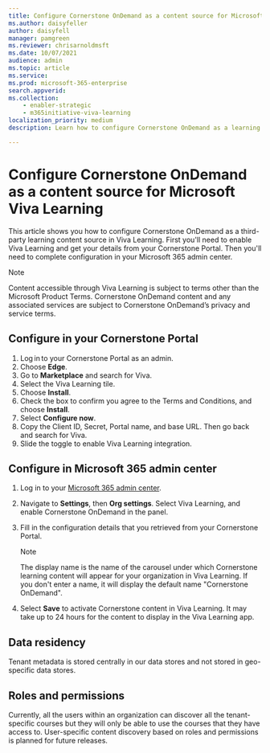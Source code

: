 ```yaml
---
title: Configure Cornerstone OnDemand as a content source for Microsoft Viva Learning
ms.author: daisyfeller
author: daisyfell
manager: pamgreen
ms.reviewer: chrisarnoldmsft
ms.date: 10/07/2021
audience: admin
ms.topic: article
ms.service: 
ms.prod: microsoft-365-enterprise
search.appverid: 
ms.collection: 
    - enabler-strategic
    - m365initiative-viva-learning
localization_priority: medium
description: Learn how to configure Cornerstone OnDemand as a learning content source for Microsoft Viva Learning.

---
```


# Configure Cornerstone OnDemand as a content source for Microsoft Viva Learning

This article shows you how to configure Cornerstone OnDemand as a third-party learning content source in Viva Learning. First you'll need to enable Viva Learning and get your details from your Cornerstone Portal. Then you'll need to complete configuration in your Microsoft 365 admin center.

>[!NOTE]
>Content accessible through Viva Learning is subject to terms other than the Microsoft Product Terms. Cornerstone OnDemand content and any associated services are subject to Cornerstone OnDemand’s privacy and service terms.

## Configure in your Cornerstone Portal

1. Log in to your Cornerstone Portal as an admin.
2. Choose **Edge**.
3. Go to **Marketplace** and search for Viva.
4. Select the Viva Learning tile.
5. Choose **Install**.
6. Check the box to confirm you agree to the Terms and Conditions, and choose **Install**.
7. Select **Configure now**.
8. Copy the Client ID, Secret, Portal name, and base URL. Then go back and search for Viva.
9. Slide the toggle to enable Viva Learning integration.

## Configure in Microsoft 365 admin center

1. Log in to your [Microsoft 365 admin center](https://admin.microsoft.com).
2. Navigate to **Settings**, then **Org settings**. Select Viva Learning, and enable Cornerstone OnDemand in the panel.
3. Fill in the configuration details that you retrieved from your Cornerstone Portal.

    >[!NOTE]
    >The display name is the name of the carousel under which Cornerstone learning content will appear for your organization in Viva Learning. If you don't enter a name, it will display the default name "Cornerstone OnDemand".

4. Select **Save** to activate Cornerstone content in Viva Learning. It may take up to 24 hours for the content to display in the Viva Learning app.

## Data residency

Tenant metadata is stored centrally in our data stores and not stored in geo-specific data stores.

## Roles and permissions

Currently, all the users within an organization can discover all the tenant-specific courses but they will only be able to use the courses that they have access to. User-specific content discovery based on roles and permissions is planned for future releases.
